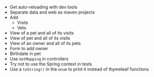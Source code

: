 * Get auto-reloading with dev tools
* Separate data and web as maven projects
* Add
  * Visits
  * Vets
* View of a pet and all of its visits
* View of pet and all of its visits
* View of an owner and all of its pets
* Form to add owner
* Birthdate in pet
* Use `GetMapping` in controllers
* Try not to use the Spring context in tests
* Use a `toString()` in the `enum` to print it instead of thymeleaf functions
